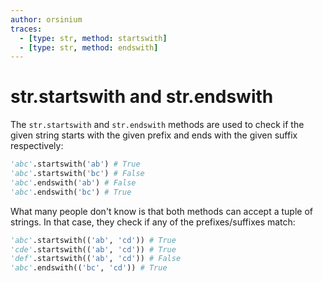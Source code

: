 ```yaml
---
author: orsinium
traces:
  - [type: str, method: startswith]
  - [type: str, method: endswith]
---
```


# str.startswith and str.endswith

The `str.startswith` and `str.endswith` methods are used to check if the given string starts with the given prefix and ends with the given suffix respectively:

```python
'abc'.startswith('ab') # True
'abc'.startswith('bc') # False
'abc'.endswith('ab') # False
'abc'.endswith('bc') # True
```

What many people don't know is that both methods can accept a tuple of strings. In that case, they check if any of the prefixes/suffixes match:

```python
'abc'.startswith(('ab', 'cd')) # True
'cde'.startswith(('ab', 'cd')) # True
'def'.startswith(('ab', 'cd')) # False
'abc'.endswith(('bc', 'cd')) # True
```
